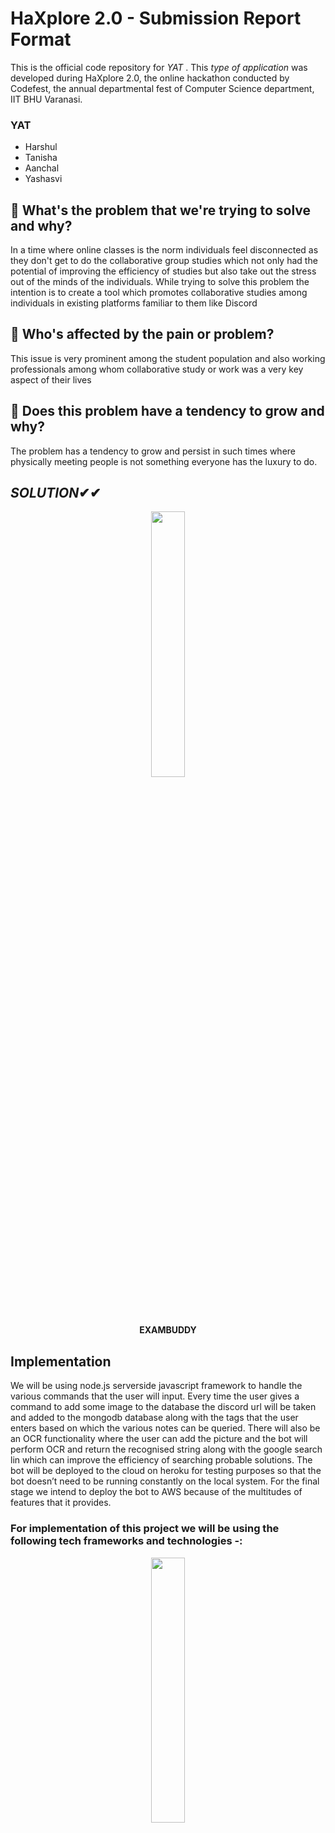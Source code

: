 # HaXplore 2.0 - Submission Report Format

This is the official code repository for _YAT_ . This _type of application_ was developed during HaXplore 2.0, 
the online hackathon conducted by Codefest, the annual departmental fest of Computer Science department, IIT BHU Varanasi.

### YAT

* Harshul
* Tanisha
* Aanchal
* Yashasvi

## 📝 What's the problem that we're trying to solve and why?
In a time where online classes is the norm individuals feel disconnected as they don't get to do the collaborative group studies which not only had the potential of improving the efficiency of studies but also take out the stress out of the minds of the individuals.
While trying to solve this problem the intention is to create a tool which promotes collaborative studies among individuals in existing platforms familiar to them like Discord
## 📝 Who's affected by the pain or problem?
This issue is very prominent among the student population and also working professionals among whom collaborative study or work was a very key aspect of their lives
## 📝 Does this problem have a tendency to grow and why?
The problem has a tendency to grow and persist in such times where physically meeting people is not something everyone has the luxury to do.

## *SOLUTION*✔✔
   <p align="center" width="100%">
    <img width="33%" src="https://user-images.githubusercontent.com/77191424/112718555-d545ae00-8f19-11eb-9426-7cc0bff3d5d4.png"> 
</p>
  
</p>
  <p align="center" width="100%">            
  <b> EXAMBUDDY </b>   
  </p>
              
## Implementation

We will be using node.js serverside javascript framework to handle the various commands that the user will input. Every time the user gives a command to add some image to the database the discord url will be taken and added to the mongodb database along with the tags that the user enters based on which the various notes can be queried. There will also be an OCR functionality where the user can add the picture and the bot will perform OCR and return the recognised string along with the google search lin which can improve the efficiency of searching probable solutions.
The bot will be deployed to the cloud on heroku for testing purposes so that the bot doesn’t need to be running constantly on the local system. For the final stage we intend to deploy the bot to AWS because of the multitudes of features that it provides.

### For implementation of this project we will be using the following tech frameworks and technologies -: 
  
 <p align="center" width="100%">
    <img width="33%" src="https://user-images.githubusercontent.com/77191424/112720484-aaad2280-8f24-11eb-9bac-ab4eca9edb75.png")
"> 




  

